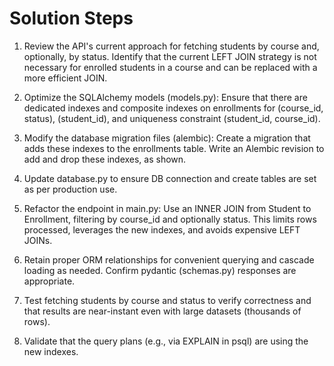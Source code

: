 # Solution Steps

1. Review the API's current approach for fetching students by course and, optionally, by status. Identify that the current LEFT JOIN strategy is not necessary for enrolled students in a course and can be replaced with a more efficient JOIN.

2. Optimize the SQLAlchemy models (models.py): Ensure that there are dedicated indexes and composite indexes on enrollments for (course_id, status), (student_id), and uniqueness constraint (student_id, course_id).

3. Modify the database migration files (alembic): Create a migration that adds these indexes to the enrollments table. Write an Alembic revision to add and drop these indexes, as shown.

4. Update database.py to ensure DB connection and create tables are set as per production use.

5. Refactor the endpoint in main.py: Use an INNER JOIN from Student to Enrollment, filtering by course_id and optionally status. This limits rows processed, leverages the new indexes, and avoids expensive LEFT JOINs.

6. Retain proper ORM relationships for convenient querying and cascade loading as needed. Confirm pydantic (schemas.py) responses are appropriate.

7. Test fetching students by course and status to verify correctness and that results are near-instant even with large datasets (thousands of rows).

8. Validate that the query plans (e.g., via EXPLAIN in psql) are using the new indexes.

